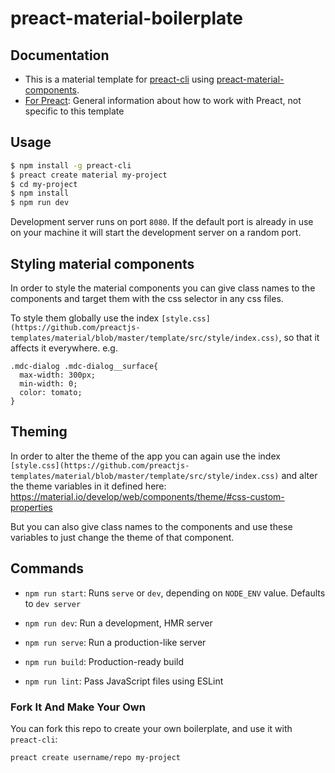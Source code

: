 # preact-material-boilerplate

## Documentation

- This is a material template for [preact-cli](https://github.com/developit/preact-cli) using [preact-material-components](https://github.com/prateekbh/preact-material-components).
- [For Preact](https://preactjs.com/): General information about how to work with Preact, not specific to this template

## Usage

``` bash
$ npm install -g preact-cli
$ preact create material my-project
$ cd my-project
$ npm install
$ npm run dev
```

Development server runs on port `8080`. If the default port is already in use on your machine it will start the development server on a random port.

## Styling material components
In order to style the material components you can give class names to the components and target them with the css selector in any css files.

To style them globally use the index `[style.css](https://github.com/preactjs-templates/material/blob/master/template/src/style/index.css)`, so that it affects it everywhere.
e.g.
```
.mdc-dialog .mdc-dialog__surface{
  max-width: 300px;
  min-width: 0;
  color: tomato;
}
```

## Theming
In order to alter the theme of the app you can again use the index `[style.css](https://github.com/preactjs-templates/material/blob/master/template/src/style/index.css)` and alter the theme variables in it defined here: 
https://material.io/develop/web/components/theme/#css-custom-properties

But you can also give class names to the components and use these variables to just change the theme of that component.

## Commands

- `npm run start`: Runs `serve` or `dev`, depending on `NODE_ENV` value. Defaults to `dev server`

- `npm run dev`: Run a development, HMR server

- `npm run serve`: Run a production-like server

- `npm run build`: Production-ready build

- `npm run lint`: Pass JavaScript files using ESLint

### Fork It And Make Your Own

You can fork this repo to create your own boilerplate, and use it with `preact-cli`:

``` bash
preact create username/repo my-project
```
